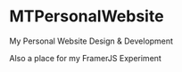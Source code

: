 # MTPersonalWebsite
My Personal Website Design &amp; Development   

Also a place for my FramerJS Experiment
